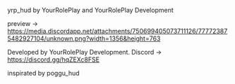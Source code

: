 yrp_hud by YourRolePlay and YourRolePlay Development

preview -> https://media.discordapp.net/attachments/750699405073711126/777723875482927104/unknown.png?width=1356&height=763

Developed by YourRolePlay Development. Discord -> https://discord.gg/hqZEXc8FSE

inspirated by poggu_hud
